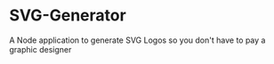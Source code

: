 # SVG-Generator
A Node application to generate SVG Logos so you don't have to pay a graphic designer
